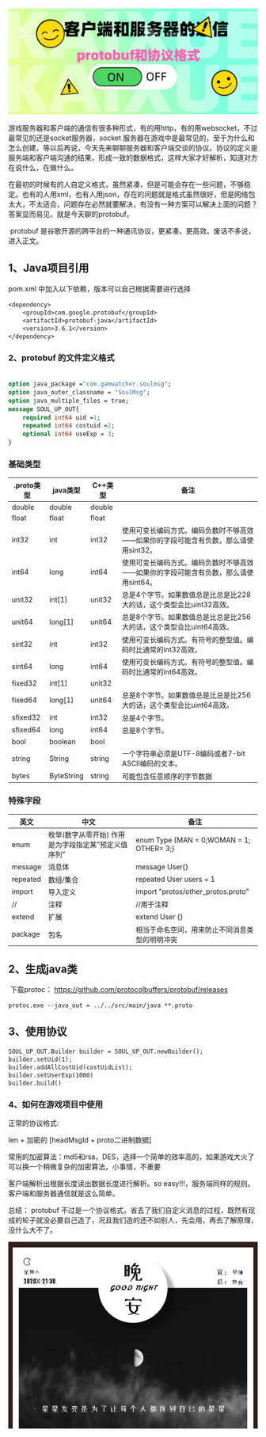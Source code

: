 ​		![](../img/20200829/1.png)

​		游戏服务器和客户端的通信有很多种形式，有的用http，有的用websocket，不过最常见的还是socket服务器，socket 服务器在游戏中是最常见的，至于为什么和怎么创建，等以后再说，今天先来聊聊服务器和客户端交谈的协议。协议的定义是服务端和客户端沟通的结果，形成一致的数据格式，这样大家才好解析，知道对方在说什么，在做什么。

​	在最初的时候有的人自定义格式，虽然紧凑，但是可能会存在一些问题，不够稳定。也有的人用xml，也有人用json，存在的问题就是格式虽然很好，但是网络包太大，不太适合，问题存在必然就要解决，有没有一种方案可以解决上面的问题？答案显而易见，就是今天聊的protobuf。

​	protobuf 是谷歌开源的跨平台的一种通讯协议，更紧凑，更高效。废话不多说，进入正文。

## 1、Java项目引用

pom.xml 中加入以下依赖，版本可以自己根据需要进行选择

```
<dependency>
    <groupId>com.google.protobuf</groupId>
    <artifactId>protobuf-java</artifactId>
    <version>3.6.1</version>
</dependency>
```



### 2、protobuf 的文件定义格式

```protobuf

option java_package ="com.gamwatcher.soulmsg";
option java_outer_classname = "SoulMsg";
option java_multiple_files = true;
message SOUL_UP_OUT{
    required int64 uid =1;
    repeated int64 costuid =2;
    optional int64 useExp = 3;
}
```

### 基础类型

| .proto类型 | java类型   | C++类型 | 备注                                                         |
| ---------- | ---------- | ------- | ------------------------------------------------------------ |
| double     | double     | double  |                                                              |
| float      | float      | float   |                                                              |
| int32      | int        | int32   | 使用可变长编码方式。编码负数时不够高效——如果你的字段可能含有负数，那么请使用sint32。 |
| int64      | long       | int64   | 使用可变长编码方式。编码负数时不够高效——如果你的字段可能含有负数，那么请使用sint64。 |
| unit32     | int[1]     | unit32  | 总是4个字节。如果数值总是比总是比228大的话，这个类型会比uint32高效。 |
| unit64     | long[1]    | unit64  | 总是8个字节。如果数值总是比总是比256大的话，这个类型会比uint64高效。 |
| sint32     | int        | int32   | 使用可变长编码方式。有符号的整型值。编码时比通常的int32高效。 |
| sint64     | long       | int64   | 使用可变长编码方式。有符号的整型值。编码时比通常的int64高效。 |
| fixed32    | int[1]     | unit32  |                                                              |
| fixed64    | long[1]    | unit64  | 总是8个字节。如果数值总是比总是比256大的话，这个类型会比uint64高效。 |
| sfixed32   | int        | int32   | 总是4个字节。                                                |
| sfixed64   | long       | int64   | 总是8个字节。                                                |
| bool       | boolean    | bool    |                                                              |
| string     | String     | string  | 一个字符串必须是UTF-8编码或者7-bit ASCII编码的文本。         |
| bytes      | ByteString | string  | 可能包含任意顺序的字节数据                                   |

### 特殊字段

| 英文     | 中文                                                | 备注                                           |
| -------- | --------------------------------------------------- | ---------------------------------------------- |
| enum     | 枚举(数字从零开始) 作用是为字段指定某”预定义值序列” | enum Type {MAN = 0;WOMAN = 1; OTHER= 3;}       |
| message  | 消息体                                              | message User{}                                 |
| repeated | 数组/集合                                           | repeated User users  = 1                       |
| import   | 导入定义                                            | import "protos/other_protos.proto"             |
| //       | 注释                                                | //用于注释                                     |
| extend   | 扩展                                                | extend User {}                                 |
| package  | 包名                                                | 相当于命名空间，用来防止不同消息类型的明明冲突 |

## 2、生成java类

​	下载protoc： https://github.com/protocolbuffers/protobuf/releases 

```
protoc.exe --java_out = ../../src/main/java **.proto
```

## 3、使用协议

```
SOUL_UP_OUT.Builder builder = SOUL_UP_OUT.newBuilder();
builder.setUid(1);
builder.addAllCostUid(costUidList);
builder.setUserExp(1000)
builder.build()
```

### 4、如何在游戏项目中使用

正常的协议格式:

len + 加密的 [headMsgId + proto二进制数据]

常用的加密算法：md5和rsa，DES，选择一个简单的效率高的，如果游戏大火了可以换一个稍微复杂的加密算法，小事情，不重要

客户端解析出根据长度读出数据长度进行解析。so easy!!!，服务端同样的规则。客户端和服务器通信就是这么简单。

总结： protobuf 不过是一个协议格式，省去了我们自定义消息的过程，既然有现成的轮子就没必要自己造了，况且我们造的还不如别人，先会用，再去了解原理，没什么大不了。

![](../img/20200829/2.png)